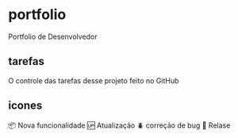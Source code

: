 # portfolio
Portfolio de Desenvolvedor

## tarefas

O controle das tarefas desse projeto feito no GitHub 

## icones

:package: Nova funcionalidade
:up: Atualização
:beetle: correção de bug
:checkered_flag: Relase
